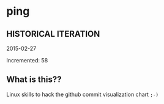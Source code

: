 # ping

## HISTORICAL ITERATION
2015-02-27

Incremented: 58

## What is this?? 
Linux skills to hack the github commit visualization chart `;-)`
